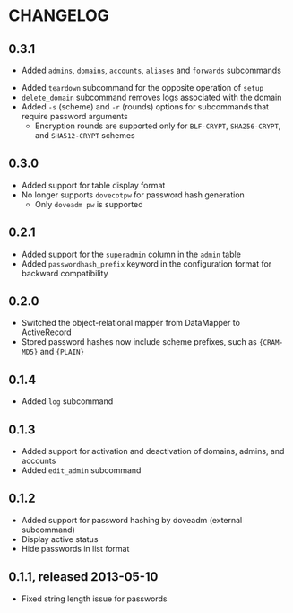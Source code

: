 # CHANGELOG

## 0.3.1
  + Added `admins`, `domains`, `accounts`, `aliases` and `forwards` subcommands
  * Added `teardown` subcommand for the opposite operation of `setup`
  * `delete_domain` subcommand removes logs associated with the domain
  * Added `-s` (scheme) and `-r` (rounds) options for subcommands that require password arguments
    + Encryption rounds are supported only for `BLF-CRYPT`, `SHA256-CRYPT`, and `SHA512-CRYPT` schemes

## 0.3.0
  * Added support for table display format
  * No longer supports `dovecotpw` for password hash generation
    + Only `doveadm pw` is supported

## 0.2.1
  * Added support for the `superadmin` column in the `admin` table
  * Added `passwordhash_prefix` keyword in the configuration format for backward compatibility

## 0.2.0
  * Switched the object-relational mapper from DataMapper to ActiveRecord
  * Stored password hashes now include scheme prefixes, such as `{CRAM-MD5}` and `{PLAIN}`

## 0.1.4
  * Added `log` subcommand

## 0.1.3
  * Added support for activation and deactivation of domains, admins, and accounts
  * Added `edit_admin` subcommand

## 0.1.2
  * Added support for password hashing by doveadm (external subcommand)
  * Display active status
  * Hide passwords in list format

## 0.1.1, released 2013-05-10
  * Fixed string length issue for passwords
